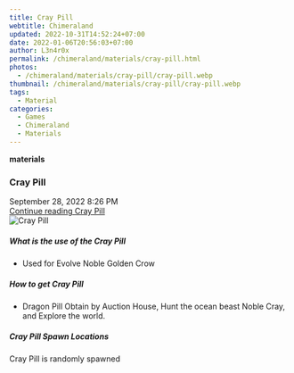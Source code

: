 ```yaml
---
title: Cray Pill
webtitle: Chimeraland
updated: 2022-10-31T14:52:24+07:00
date: 2022-01-06T20:56:03+07:00
author: L3n4r0x
permalink: /chimeraland/materials/cray-pill.html
photos:
  - /chimeraland/materials/cray-pill/cray-pill.webp
thumbnail: /chimeraland/materials/cray-pill/cray-pill.webp
tags:
  - Material
categories:
  - Games
  - Chimeraland
  - Materials
---
```


<section id="bootstrap-wrapper"><link rel="stylesheet" href="https://cdn.statically.io/gh/dimaslanjaka/Web-Manajemen/40ac3225/css/bootstrap-4.5-wrapper.css"/><div class="row g-0 border rounded overflow-hidden flex-md-row mb-4 shadow-sm position-relative"><div class="col p-4 d-flex flex-column position-static"><strong class="d-inline-block mb-2 text-success">materials</strong><h3 class="mb-0">Cray Pill</h3><div class="mb-1 text-muted">September 28, 2022 8:26 PM</div><a href="#" class="stretched-link d-none">Continue reading Cray Pill</a></div><div class="col-auto d-none d-lg-block"><img src="/chimeraland/materials/cray-pill/cray-pill.webp" alt="Cray Pill"/></div></div><div class="row"><div class="col-lg-6 col-12 mb-2"><div class="card"><div class="card-body"><h5 class="card-title">What is the use of the Cray Pill</h5><div class="card-text"><ul><li>Used for Evolve Noble Golden Crow</li></ul></div></div></div></div><div class="col-lg-6 col-12 mb-2"><div class="card"><div class="card-body"><h5 class="card-title">How to get Cray Pill</h5><div class="card-text"><ul><li>Dragon Pill Obtain by Auction House, Hunt the ocean beast Noble Cray, and Explore the world.</li></ul></div></div></div></div><div class="col-12 mb-2"><h5>Cray Pill Spawn Locations</h5><p>Cray Pill is randomly spawned</p></div></div></section>